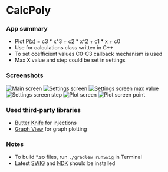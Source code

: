 # **CalcPoly** #

### App summary ###

* Plot P(x) = c3 * x^3 + c2 * x^2 + c1 * x + c0
* Use for calculations class written in C++
* To set coefficient values C0-C3 callback mechanism is used
* Max X value and step could be set in settings

### Screenshots ###

![Main screen](http://i.imgur.com/kMk1kZcm.png "Main screen")
![Settings screen](http://i.imgur.com/eriI5wim.png "Settings screen")
![Settings screen max value](http://i.imgur.com/ndLblw2m.png "Settings screen max value")
![Settings screen step](http://i.imgur.com/n6E1rASm.png "Settings screen step")
![Plot screen](http://i.imgur.com/Cs56EK2m.png "Plot screen")
![Plot screen point](http://i.imgur.com/dIG2GTlm.png "Plot screen point")


### Used third-party libraries ###

* [Butter Knife](https://github.com/JakeWharton/butterknife) for injections
* [Graph View](http://www.android-graphview.org/) for graph plotting

### Notes ###

* To build *.so files, run `./gradlew runSwig` in Terminal
* Latest [SWIG](http://www.swig.org/) and [NDK](https://developer.android.com/ndk/downloads/index.html) should be installed